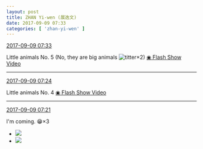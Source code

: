 ```yaml
---
layout: post
title: ZHAN Yi-wen (展逸文)
date: 2017-09-09 07:33
categories: [ 'zhan-yi-wen' ]
---
```


<div class="weibo-info">
  <a href="http://weibo.com/6108090526/FkXYhAEjG">2017-09-09 07:33</a>
</div>

Little animals No. 5 (No, they are big animals ![titter](http://img.t.sinajs.cn/t4/appstyle/expression/ext/normal/19/heia_org.gif)×2) [◉ Flash Show Video](http://www.miaopai.com/show/bE6bsYDumMeel4XwCyob2-E8aOnxHbI-gtCGQA__.htm)

<!-- more -->

---

<div class="weibo-info">
  <a href="http://weibo.com/6108090526/FkXUDdQuw">2017-09-09 07:24</a>
</div>

Little animals No. 4 [◉ Flash Show Video](http://www.miaopai.com/show/ehdj2GVmuqLniebPlGak2x20qpbZa4knkdzjxA__.htm)

---

<div class="weibo-info">
  <a href="http://weibo.com/6108090526/FkXThkAwc">2017-09-09 07:21</a>
</div>

I'm coming. :grin:×3

<ul class="weibo-pic-list-1">
  <li class="weibo-pic">
    <a href="http://wx2.sinaimg.cn/mw690/006FmVn8gy1fjcybymewgj30qo0qowjk.jpg"><img src="http://wx2.sinaimg.cn/thumb150/006FmVn8gy1fjcybymewgj30qo0qowjk.jpg" /></a>
  </li>
  <li class="weibo-pic">
    <a href="http://wx2.sinaimg.cn/mw690/006FmVn8gy1fjcybwueqnj30qo0qoaes.jpg"><img src="http://wx2.sinaimg.cn/thumb150/006FmVn8gy1fjcybwueqnj30qo0qoaes.jpg" /></a>
  </li>
</ul>
